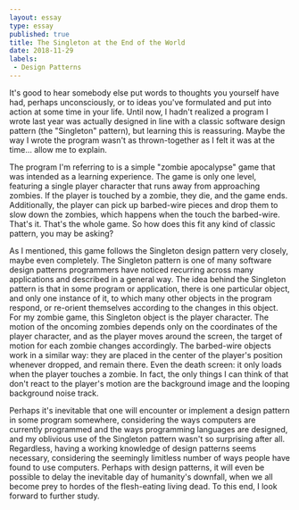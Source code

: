 ```yaml
---
layout: essay
type: essay
published: true
title: The Singleton at the End of the World
date: 2018-11-29
labels:
 - Design Patterns
---
```

It's good to hear somebody else put words to thoughts you yourself have had, perhaps unconsciously, or to ideas you've formulated and put into action at some time in your life. Until now, I hadn't realized a program I wrote last year was actually designed in line with a classic software design pattern (the "Singleton" pattern), but learning this is reassuring. Maybe the way I wrote the program wasn't as thrown-together as I felt it was at the time... allow me to explain.

The program I'm referring to is a simple "zombie apocalypse" game that was intended as a learning experience. The game is only one level, featuring a single player character that runs away from approaching zombies. If the player is touched by a zombie, they die, and the game ends. Additionally, the player can pick up barbed-wire pieces and drop them to slow down the zombies, which happens when the touch the barbed-wire. That's it. That's the whole game. So how does this fit any kind of classic pattern, you may be asking?

As I mentioned, this game follows the Singleton design pattern very closely, maybe even completely. The Singleton pattern is one of many software design patterns programmers have noticed recurring across many applications and described in a general way. The idea behind the Singleton pattern is that in some program or application, there is one particular object, and only one instance of it, to which many other objects in the program respond, or re-orient themselves according to the changes in this object. For my zombie game, this Singleton object is the player character. The motion of the oncoming zombies depends only on the coordinates of the player character, and as the player moves around the screen, the target of motion for each zombie changes accordingly. The barbed-wire objects work in a similar way: they are placed in the center of the player's position whenever dropped, and remain there. Even the death screen: it only loads when the player touches a zombie. In fact, the only things I can think of that don't react to the player's motion are the background image and the looping background noise track.

Perhaps it's inevitable that one will encounter or implement a design pattern in some program somewhere, considering the ways computers are currently programmed and the ways programming languages are designed, and my oblivious use of the Singleton pattern wasn't so surprising after all. Regardless, having a working knowledge of design patterns seems necessary, considering the seemingly limitless number of ways people have found to use computers. Perhaps with design patterns, it will even be possible to delay the inevitable day of humanity's downfall, when we all become prey to hordes of the flesh-eating living dead. To this end, I look forward to further study.
